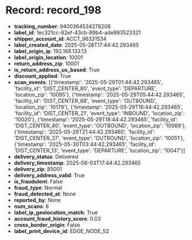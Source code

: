 # Record: record_198

- **tracking_number**: 9400364534278208
- **label_id**: 1ec321cc-82ef-43cb-89b4-ade993523321
- **shipper_account_id**: ACCT_96331534
- **label_created_date**: 2025-05-28T17:44:42.293465
- **label_origin_ip**: 192.168.133.13
- **label_origin_location**: 10001
- **return_address_zip**: 10001
- **is_return_address_us_based**: True
- **discount_applied**: True
- **scan_events**: [{'timestamp': '2025-05-29T01:44:42.293465', 'facility_id': 'DIST_CENTER_80', 'event_type': 'DEPARTURE', 'location_zip': '10095'}, {'timestamp': '2025-05-29T05:44:42.293465', 'facility_id': 'DIST_CENTER_68', 'event_type': 'OUTBOUND', 'location_zip': '10179'}, {'timestamp': '2025-05-29T16:44:42.293465', 'facility_id': 'DIST_CENTER_21', 'event_type': 'INBOUND', 'location_zip': '10020'}, {'timestamp': '2025-05-29T18:44:42.293465', 'facility_id': 'DIST_CENTER_40', 'event_type': 'OUTBOUND', 'location_zip': '10069'}, {'timestamp': '2025-05-29T21:44:42.293465', 'facility_id': 'DIST_CENTER_37', 'event_type': 'OUTBOUND', 'location_zip': '10051'}, {'timestamp': '2025-05-30T03:44:42.293465', 'facility_id': 'DIST_CENTER_13', 'event_type': 'DEPARTURE', 'location_zip': '10047'}]
- **delivery_status**: Delivered
- **delivery_timestamp**: 2025-06-03T17:44:42.293465
- **delivery_zip**: 85001
- **delivery_address_valid**: True
- **is_fraudulent**: False
- **fraud_type**: Normal
- **fraud_detected_at**: None
- **reported_by**: None
- **num_scans**: 6
- **label_ip_geolocation_match**: True
- **account_fraud_history_score**: 0.03
- **cross_border_origin**: False
- **label_print_device_id**: EDGE_NODE_52